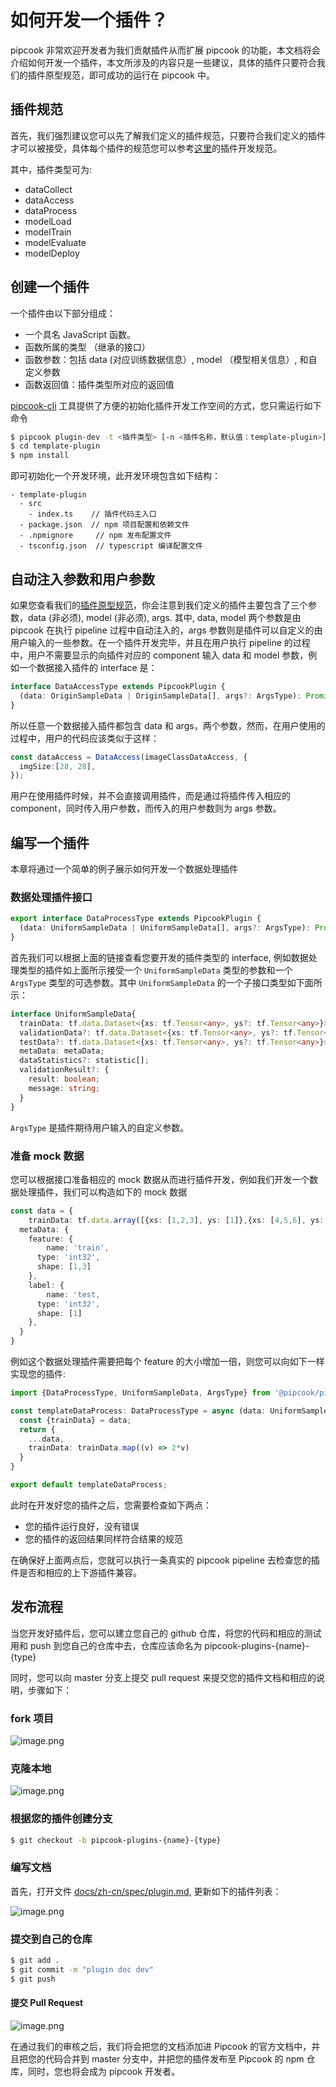 # 如何开发一个插件？

pipcook 非常欢迎开发者为我们贡献插件从而扩展 pipcook 的功能，本文档将会介绍如何开发一个插件，本文所涉及的内容只是一些建议，具体的插件只要符合我们的插件原型规范，即可成功的运行在 pipcook 中。

## 插件规范

首先，我们强烈建议您可以先了解我们定义的插件规范，只要符合我们定义的插件才可以被接受，具体每个插件的规范您可以参考[这里](../devel/developer-guide.md)的插件开发规范。

其中，插件类型可为:

- dataCollect
- dataAccess
- dataProcess
- modelLoad
- modelTrain
- modelEvaluate
- modelDeploy

## 创建一个插件

一个插件由以下部分组成：

- 一个具名 JavaScript 函数。
- 函数所属的类型 （继承的接口）
- 函数参数：包括 data (对应训练数据信息）, model （模型相关信息）, 和自定义参数
- 函数返回值：插件类型所对应的返回值

[pipcook-cli][] 工具提供了方便的初始化插件开发工作空间的方式，您只需运行如下命令

```sh
$ pipcook plugin-dev -t <插件类型> [-n <插件名称，默认值：template-plugin>]
$ cd template-plugin
$ npm install
```

即可初始化一个开发环境，此开发环境包含如下结构：

```
- template-plugin
  - src
    - index.ts    // 插件代码主入口
  - package.json  // npm 项目配置和依赖文件
  - .npmignore     // npm 发布配置文件
  - tsconfig.json  // typescript 编译配置文件
```

## 自动注入参数和用户参数

如果您查看我们的[插件原型规范](../spec/plugin.md)，你会注意到我们定义的插件主要包含了三个参数，data (非必须), model (非必须), args. 其中, data, model 两个参数是由 pipcook 在执行 pipeline 过程中自动注入的，args 参数则是插件可以自定义的由用户输入的一些参数。在一个插件开发完毕，并且在用户执行 pipeline 的过程中，用户不需要显示的向插件对应的 component 输入 data 和 model 参数，例如一个数据接入插件的 interface 是：

```ts
interface DataAccessType extends PipcookPlugin {
  (data: OriginSampleData | OriginSampleData[], args?: ArgsType): Promise<UniformSampleData>
}
```

所以任意一个数据接入插件都包含 data 和 args，两个参数，然而，在用户使用的过程中，用户的代码应该类似于这样：

```ts
const dataAccess = DataAccess(imageClassDataAccess, {
  imgSize:[28, 28],
});
```

用户在使用插件时候，并不会直接调用插件，而是通过将插件传入相应的 component，同时传入用户参数，而传入的用户参数则为 args 参数。

## 编写一个插件

本章将通过一个简单的例子展示如何开发一个数据处理插件

### 数据处理插件接口

```ts
export interface DataProcessType extends PipcookPlugin {
  (data: UniformSampleData | UniformSampleData[], args?: ArgsType): Promise<UniformSampleData>
}
```

首先我们可以根据上面的链接查看您要开发的插件类型的 interface, 例如数据处理类型的插件如上面所示接受一个 `UniformSampleData` 类型的参数和一个 `ArgsType` 类型的可选参数。其中 `UniformSampleData` 的一个子接口类型如下面所示：

```ts
interface UniformSampleData{
  trainData: tf.data.Dataset<{xs: tf.Tensor<any>, ys?: tf.Tensor<any>}>;
  validationData?: tf.data.Dataset<{xs: tf.Tensor<any>, ys?: tf.Tensor<any>}>;
  testData?: tf.data.Dataset<{xs: tf.Tensor<any>, ys?: tf.Tensor<any>}>;
  metaData: metaData;
  dataStatistics?: statistic[];
  validationResult?: {
    result: boolean;
    message: string;
  }
}
```

`ArgsType` 是插件期待用户输入的自定义参数。

### 准备 mock 数据

您可以根据接口准备相应的 mock 数据从而进行插件开发，例如我们开发一个数据处理插件，我们可以构造如下的 mock 数据

```ts
const data = {
	trainData: tf.data.array([{xs: [1,2,3], ys: [1]},{xs: [4,5,6], ys: [2]}]),
  metaData: {
    feature: {
    	name: 'train',
      type: 'int32',
      shape: [1,3]
    },
    label: {
    	name: 'test,
      type: 'int32',
      shape: [1]
    },
  }
}
```

例如这个数据处理插件需要把每个 feature 的大小增加一倍，则您可以向如下一样实现您的插件:

```ts
import {DataProcessType, UniformSampleData, ArgsType} from '@pipcook/pipcook-core'

const templateDataProcess: DataProcessType = async (data: UniformSampleData, args?: ArgsType): Promise<UniformSampleData> => {
  const {trainData} = data;
  return {
  	...data,
    trainData: trainData.map((v) => 2*v)
  }
}

export default templateDataProcess;
```

此时在开发好您的插件之后，您需要检查如下两点：

- 您的插件运行良好，没有错误
- 您的插件的返回结果同样符合结果的规范

在确保好上面两点后，您就可以执行一条真实的 pipcook pipeline 去检查您的插件是否和相应的上下游插件兼容。

## 发布流程

当您开发好插件后，您可以建立您自己的 github 仓库，将您的代码和相应的测试用和 push 到您自己的仓库中去，仓库应该命名为 pipcook-plugins-{name}-{type}

同时，您可以向 master 分支上提交 pull request 来提交您的插件文档和相应的说明，步骤如下：

### fork 项目

![image.png](https://img.alicdn.com/tfs/TB1aaMbuKL2gK0jSZFmXXc7iXXa-2006-358.png)

### 克隆本地

![image.png](https://img.alicdn.com/tfs/TB1CWz7uGL7gK0jSZFBXXXZZpXa-718-368.png)

### 根据您的插件创建分支

```sh
$ git checkout -b pipcook-plugins-{name}-{type}
```

### 编写文档

首先，打开文件 [docs/zh-cn/spec/plugin.md](/zh-cn/spec/plugin.md), 更新如下的插件列表：

![image.png](https://img.alicdn.com/tfs/TB14EscuG61gK0jSZFlXXXDKFXa-988-476.png)

### 提交到自己的仓库

```sh
$ git add .
$ git commit -m "plugin doc dev"
$ git push
```

#### 提交 Pull Request

![image.png](https://img.alicdn.com/tfs/TB1IP69uKT2gK0jSZFvXXXnFXXa-1318-172.png)

在通过我们的审核之后，我们将会把您的文档添加进 Pipcook 的官方文档中，并且把您的代码合并到 master 分支中，并把您的插件发布至 Pipcook 的 npm 仓库，同时，您也将会成为 pipcook 开发者。

[pipcook-cli]: https://github.com/alibaba/pipcook/tree/master/packages/pipcook-cli